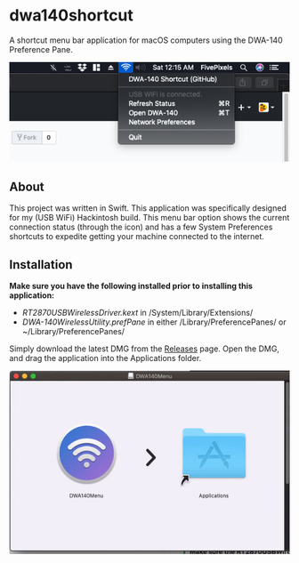 # dwa140shortcut
A shortcut menu bar application for macOS computers using the DWA-140 Preference Pane.

![alt text](https://raw.githubusercontent.com/FivePixels/dwa140shortcut/master/DWA140ShortcutScreenshot.png)

## About
This project was written in Swift. This application was specifically designed for my (USB WiFi) Hackintosh build. This menu bar option shows the current connection status (through the icon) and has a few System Preferences shortcuts to expedite getting your machine connected to the internet.

## Installation

**Make sure you have the following installed prior to installing this application:**
 - *RT2870USBWirelessDriver.kext* in /System/Library/Extensions/
 - *DWA-140WirelessUtility.prefPane* in either /Library/PreferencePanes/ or ~/Library/PreferencePanes/
 
Simply download the latest DMG from the [Releases](https://github.com/fivepixels/dwa140shortcut/releases) page. Open the DMG, and drag the application into the Applications folder.


![alt text](https://raw.githubusercontent.com/FivePixels/dwa140shortcut/master/DWAInstallGIF.gif)
